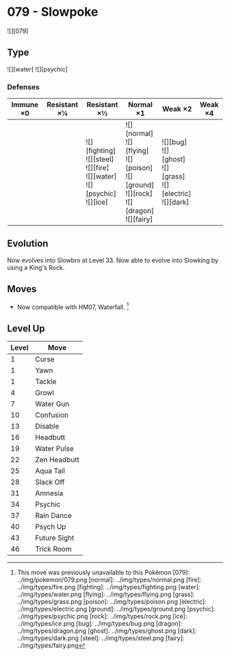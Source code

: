 # 079 - Slowpoke
![][079]

## Type

![][water]  ![][psychic]

### Defenses

Immune ×0 | Resistant ×¼ | Resistant ×½                                                                                | Normal ×1                                                                                                    | Weak ×2                                                                    | Weak ×4 | 
---       | ---          | ---                                                                                         | ---                                                                                                          | ---                                                                        | ---     | 
          |              | ![][fighting]<br> ![][steel]<br> ![][fire]<br> ![][water]<br> ![][psychic]<br> ![][ice]<br> | ![][normal]<br> ![][flying]<br> ![][poison]<br> ![][ground]<br> ![][rock]<br> ![][dragon]<br> ![][fairy]<br> | ![][bug]<br> ![][ghost]<br> ![][grass]<br> ![][electric]<br> ![][dark]<br> |         | 

## Evolution
Now evolves into Slowbro at Level 33.
Now able to evolve into Slowking by using a King's Rock.

## Moves

 - Now compatible with HM07, Waterfall. [^1]

## Level Up

Level | Move         | 
---   | ---          | 
1     | Curse        | 
1     | Yawn         | 
1     | Tackle       | 
4     | Growl        | 
7     | Water Gun    | 
10    | Confusion    | 
13    | Disable      | 
16    | Headbutt     | 
19    | Water Pulse  | 
22    | Zen Headbutt | 
25    | Aqua Tail    | 
28    | Slack Off    | 
31    | Amnesia      | 
34    | Psychic      | 
37    | Rain Dance   | 
40    | Psych Up     | 
43    | Future Sight | 
46    | Trick Room   | 

[^1]: This move was previously unavailable to this Pokémon
[079]: ../img/pokemon/079.png
[normal]: ../img/types/normal.png
[fire]: ../img/types/fire.png
[fighting]: ../img/types/fighting.png
[water]: ../img/types/water.png
[flying]: ../img/types/flying.png
[grass]: ../img/types/grass.png
[poison]: ../img/types/poison.png
[electric]: ../img/types/electric.png
[ground]: ../img/types/ground.png
[psychic]: ../img/types/psychic.png
[rock]: ../img/types/rock.png
[ice]: ../img/types/ice.png
[bug]: ../img/types/bug.png
[dragon]: ../img/types/dragon.png
[ghost]: ../img/types/ghost.png
[dark]: ../img/types/dark.png
[steel]: ../img/types/steel.png
[fairy]: ../img/types/fairy.png

